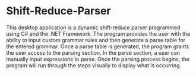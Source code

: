 # Shift-Reduce-Parser

 This desktop application is a dynamic shift-reduce parser programmed using C# and the .NET Framework. The program provides the user with the ability to input custom grammar rules and then generate a parse table for the entered grammar. Once a parse table is generated, the program grants the user access to the parsing section. In the parse section, a user can manually input expressions to parse. Once the parsing process begins, the program will run through the steps visually to display what is occurring.
